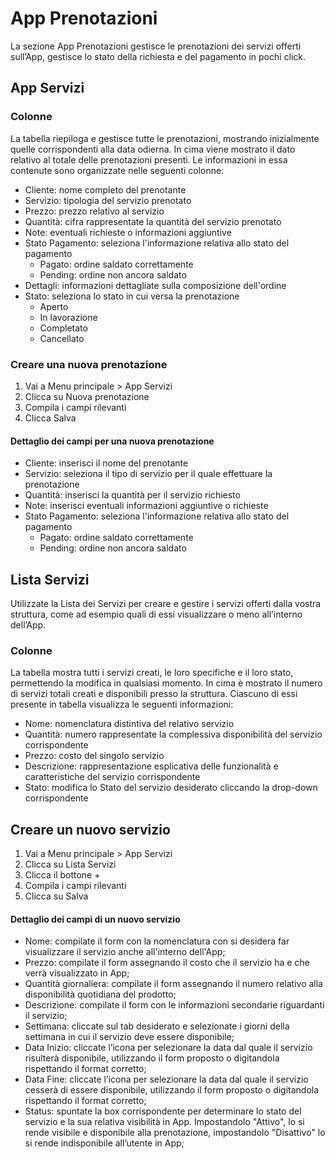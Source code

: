 # App Prenotazioni

La sezione App Prenotazioni gestisce le prenotazioni dei servizi offerti sull’App, gestisce lo stato della richiesta e del pagamento in pochi click.

## App Servizi

### Colonne

La tabella riepiloga e gestisce tutte le prenotazioni, mostrando inizialmente quelle corrispondenti alla data odierna. In cima viene mostrato il dato relativo al totale delle prenotazioni presenti. Le informazioni in essa contenute sono organizzate nelle seguenti colonne:

* Cliente: nome completo del prenotante
* Servizio: tipologia del servizio prenotato
* Prezzo: prezzo relativo al servizio
* Quantità: cifra rappresentate la quantità del servizio prenotato
* Note: eventuali richieste o informazioni aggiuntive
* Stato Pagamento: seleziona l'informazione relativa allo stato del pagamento 
    - Pagato: ordine saldato correttamente
    - Pending: ordine non ancora saldato
* Dettagli: informazioni dettagliate sulla composizione dell'ordine
* Stato: seleziona lo stato in cui versa la prenotazione
    * Aperto
    * In lavorazione
    * Completato
    * Cancellato

### Creare una nuova prenotazione

1. Vai a Menu principale > App Servizi
2. Clicca su Nuova prenotazione
3. Compila i campi rilevanti
4. Clicca Salva

#### Dettaglio dei campi per una nuova prenotazione

* Cliente: inserisci il nome del prenotante
* Servizio: seleziona il tipo di servizio per il quale effettuare la prenotazione
* Quantità: inserisci la quantità per il servizio richiesto
* Note: inserisci eventuali informazioni aggiuntive o richieste
* Stato Pagamento: seleziona l'informazione relativa allo stato del pagamento 
    - Pagato: ordine saldato correttamente
    - Pending: ordine non ancora saldato

## Lista Servizi

Utilizzate la Lista dei Servizi per creare e gestire i servizi offerti dalla vostra struttura, come ad esempio quali di essi visualizzare o meno all’interno dell’App.

### Colonne

La tabella mostra tutti i servizi creati, le loro specifiche e il loro stato, permettendo la modifica in qualsiasi momento. In cima è mostrato il numero di servizi totali creati e disponibili presso la struttura. Ciascuno di essi presente in tabella visualizza le seguenti informazioni:

* Nome: nomenclatura distintiva del relativo servizio
* Quantità: numero rappresentate la complessiva disponibilità del servizio corrispondente
* Prezzo: costo del singolo servizio
* Descrizione: rappresentazione esplicativa delle funzionalità e caratteristiche del servizio corrispondente
* Stato: modifica lo Stato del servizio desiderato cliccando la drop-down corrispondente

## Creare un nuovo servizio

1. Vai a Menu principale > App Servizi
2. Clicca su Lista Servizi
3. Clicca il bottone +
4. Compila i campi rilevanti
5. Clicca su Salva

#### Dettaglio dei campi di un nuovo servizio

* Nome: compilate il form con la nomenclatura con si desidera far visualizzare il servizio anche all'interno dell'App;
* Prezzo: compilate il form assegnando il costo che il servizio ha e che verrà visualizzato in App;
* Quantità giornaliera: compilate il form assegnando il numero relativo alla disponibilità quotidiana del prodotto;
* Descrizione: compilate il form con le informazioni secondarie riguardanti il servizio;
* Settimana: cliccate sul tab desiderato e selezionate i giorni della settimana in cui il servizio deve essere disponibile;
* Data Inizio: cliccate l’icona per selezionare la data dal quale il servizio risulterà disponibile, utilizzando il form proposto o digitandola rispettando il format corretto;
* Data Fine: cliccate l’icona per selezionare la data dal quale il servizio cesserà di essere disponibile, utilizzando il form proposto o digitandola rispettando il format corretto;
* Status: spuntate la box corrispondente per determinare lo stato del servizio e la sua relativa visibilità in App. Impostandolo "Attivo", lo si rende visibile e disponibile alla prenotazione, impostandolo "Disattivo" lo si rende indisponibile all’utente in App;
